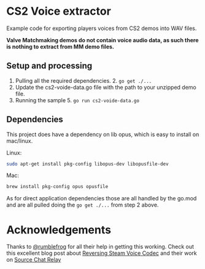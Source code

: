 # CS2 Voice extractor

Example code for exporting players voices from CS2 demos into WAV files.

**Valve Matchmaking demos do not contain voice audio data, as such there is nothing to extract from MM demo files.**


## Setup and processing
1. Pulling all the required dependencies.
   2. `go get ./...`
3. Update the cs2-voide-data.go file with the path to your unzipped demo file.
4. Running the sample
   5. `go run cs2-voide-data.go`


## Dependencies
This project does have a dependency on lib opus, which is easy to install on mac/linux.

Linux:
```sh
sudo apt-get install pkg-config libopus-dev libopusfile-dev
```

Mac:
```sh
brew install pkg-config opus opusfile
```

As for direct application dependencies those are all handled by the go.mod and are all pulled doing the `go get ./...` from step 2 above.

# Acknowledgements

Thanks to [@rumblefrog](https://github.com/rumblefrog) for all their help in getting this working. Check out this excellent blog post about [Reversing Steam Voice Codec](https://zhenyangli.me/posts/reversing-steam-voice-codec/) and their work on [Source Chat Relay](https://github.com/rumblefrog/source-chat-relay)
